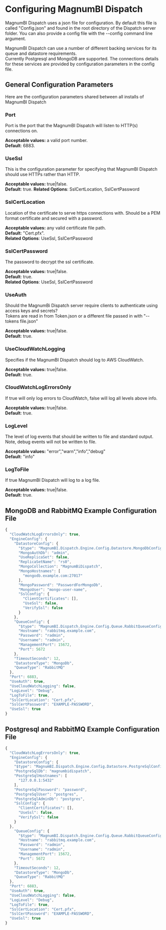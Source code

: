 # Configuring MagnumBI Dispatch
MagnumBI Dispatch uses a json file for configuration. By default this file is called "Config.json" and found in the root directory of the Dispatch server folder. You can also provide a config file with the --config command line argument.

MagnumBI Dispatch can use a number of different backing services for its queue and datastore requirements.  
Currently Postgresql and MongoDB are supported. The connections details for these services are provided by configuration parameters in the config file.

## General Configuration Parameters
Here are the configuration parameters shared between all installs of MagnumBI Dispatch

### Port
Port is the port that the MagnumBI Dispatch will listen to HTTP(s) connections on.  
  
**Acceptable values:** a valid port number.  
**Default**: 6883.

### UseSsl
This is the configuration parameter for specifying that MagnumBI Dispatch should use HTTPs rather than HTTP.  
  
**Acceptable values:** true|false.  
**Default**: true.
**Related Options**: SslCertLocation, SslCertPassword

### SslCertLocation
Location of the certificate to serve https connections with. Should be a PEM format certificate and secured with a password.
  
**Acceptable values:** any valid certificate file path.  
**Default**: "Cert.pfx".  
**Related Options**: UseSsl, SslCertPassword  

### SslCertPassword
The password to decrypt the ssl certificate.

  
**Acceptable values:** true|false.  
**Default**: true.  
**Related Options**: UseSsl, SslCertPassword  

### UseAuth
Should the MagnumBi Dispatch server require clients to authenticate using access keys and secrets?  
Tokens are read in from Token.json or a different file passed in with "--tokens file.json"  
  
**Acceptable values:** true|false.  
**Default**: true.  

### UseCloudWatchLogging
Specifies if the MagnumBI Dispatch should log to AWS CloudWatch.  

  
**Acceptable values:** true|false.  
**Default**: true.  

### CloudWatchLogErrorsOnly
If true will only log errors to CloudWatch, false will log all levels above info.

  
**Acceptable values:** true|false.  
**Default**: true.  

### LogLevel
The level of log events that should be written to file and standard output.
Note, debug events will not be written to file.

**Acceptable values:** "error","warn","info","debug"  
**Default**: "info"

### LogToFile
If true MagnumBI Dispatch will log to a log file.  
  
**Acceptable values:** true|false.  
**Default**: true.  


## MongoDB and RabbitMQ Example Configuration File
```javascript
{
  "CloudWatchLogErrorsOnly": true,
  "EngineConfig": {
    "DatastoreConfig": {
      "$type": "MagnumBI.Dispatch.Engine.Config.Datastore.MongoDbConfig, MagnumBI.Dispatch.Engine",
      "MongoAuthDb": "admin",
      "UseReplicaSet": false,
      "ReplicaSetName": "rs0",
      "MongoCollection": "MagnumBiDispatch",
      "MongoHostnames": [
        "mongodb.example.com:27017"
      ],
      "MongoPassword": "PasswordForMongoDb",
      "MongoUser": "mongo-user-name",
      "SslConfig": {
        "ClientCertificates": [],
        "UseSsl": false,
        "VerifySsl": false
      }
    },
    "QueueConfig": {
      "$type": "MagnumBI.Dispatch.Engine.Config.Queue.RabbitQueueConfig, MagnumBI.Dispatch.Engine",
      "Hostname": "rabbitmq.example.com",
      "Password": "radmin",
      "Username": "radmin",
      "ManagementPort": 15672,
      "Port": 5672
    },
    "TimeoutSeconds": 12,
    "DatastoreType": "MongoDb",
    "QueueType": "RabbitMQ"
  },
  "Port": 6883,
  "UseAuth": true,
  "UseCloudWatchLogging": false,
  "LogLevel": "Debug",
  "LogToFile": true,
  "SslCertLocation": "Cert.pfx",
  "SslCertPassword": "EXAMPLE-PASSWORD",
  "UseSsl": true
}
```

## Postgresql and RabbitMQ Example Configuration File
```javascript
{
  "CloudWatchLogErrorsOnly": true,
  "EngineConfig": {
    "DatastoreConfig": {
    "$type": "MagnumBI.Dispatch.Engine.Config.Datastore.PostgreSqlConfig, MagnumBI.Dispatch.Engine",
    "PostgreSqlDb": "magnumbidispatch",
    "PostgreSqlHostnames": [
      "127.0.0.1:5432"
    ],
    "PostgreSqlPassword": "password",
    "PostgreSqlUser": "postgres",
    "PostgreSqlAdminDb": "postgres",
    "SslConfig": {
      "ClientCertificates": [],
      "UseSsl": false,
      "VerifySsl": false
    }
  },
    "QueueConfig": {
      "$type": "MagnumBI.Dispatch.Engine.Config.Queue.RabbitQueueConfig, MagnumBI.Dispatch.Engine",
      "Hostname": "rabbitmq.example.com",
      "Password": "radmin",
      "Username": "radmin",
      "ManagementPort": 15672,
      "Port": 5672
    },
    "TimeoutSeconds": 12,
    "DatastoreType": "MongoDb",
    "QueueType": "RabbitMQ"
  },
  "Port": 6883,
  "UseAuth": true,
  "UseCloudWatchLogging": false,
  "LogLevel": "Debug",
  "LogToFile": true,
  "SslCertLocation": "Cert.pfx",
  "SslCertPassword": "EXAMPLE-PASSWORD",
  "UseSsl": true
}
```